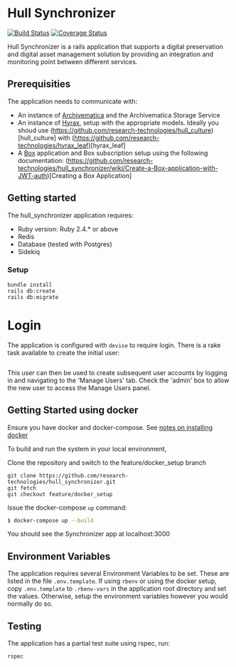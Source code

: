 # Hull Synchronizer

[![Build Status](https://travis-ci.org/research-technologies/hull_synchronizer.svg?branch=master)](https://travis-ci.org/research-technologies/hull_synchronizer)
[![Coverage Status](https://coveralls.io/repos/github/research-technologies/hull_synchronizer/badge.svg?branch=master)](https://coveralls.io/github/research-technologies/hull_synchronizer?branch=master)

Hull Synchronizer is a rails application that supports a digital preservation and digital asset management solution by providing an integration and monitoring point between different services.

## Prerequisities

The application needs to communicate with:

* An instance of [Archivematica](https://www.archivematica.org/en/) and the Archivematica Storage Service
* An instance of [Hyrax](https://github.com/samvera/hyrax), setup with the appropriate models. Ideally you shoud use (https://github.com/research-technologies/hull_culture)[hull_culture] with (https://github.com/research-technologies/hyrax_leaf)[hyrax_leaf]
* A [Box](https://www.box.com) application and Box subscription setup using the following documentation: (https://github.com/research-technologies/hull_synchronizer/wiki/Create-a-Box-application-with-JWT-auth)[Creating a Box Application]


## Getting started

The hull_synchronizer application requires:

* Ruby version: Ruby 2.4.* or above
* Redis
* Database (tested with Postgres)
* Sidekiq

### Setup

```
bundle install
rails db:create
rails db:migrate
```

# Login

The application is configured with `devise` to require login. There is a rake task available to create the initial user:

```
```

This user can then be used to create subsequent user accounts by logging in and navigating to the 'Manage Users' tab. Check the 'admin' box to allow the new user to access the Manage Users panel.

## Getting Started using docker

Ensure you have docker and docker-compose. See [notes on installing docker](https://github.com/research-technologies/hull_synchronizer/wiki/Notes-on-installing-docker)

To build and run the system in your local environment,

Clone the repository and switch to the feature/docker_setup branch
```
git clone https://github.com/research-technologies/hull_synchronizer.git
git fetch
git checkout feature/docker_setup
```

Issue the docker-compose `up` command:
```bash
$ docker-compose up --build
```
You should see the Synchronizer app at localhost:3000

## Environment Variables

The application requires several Environment Variables to be set. These are listed in the file `.env.template`. If using `rbenv` or using the docker setup, copy `.env.template` to `.rbenv-vars` in the application root directory and set the values. Otherwise, setup the environment variables however you would normally do so.

## Testing

The application has a partial test suite using rspec, run:

`rspec`
